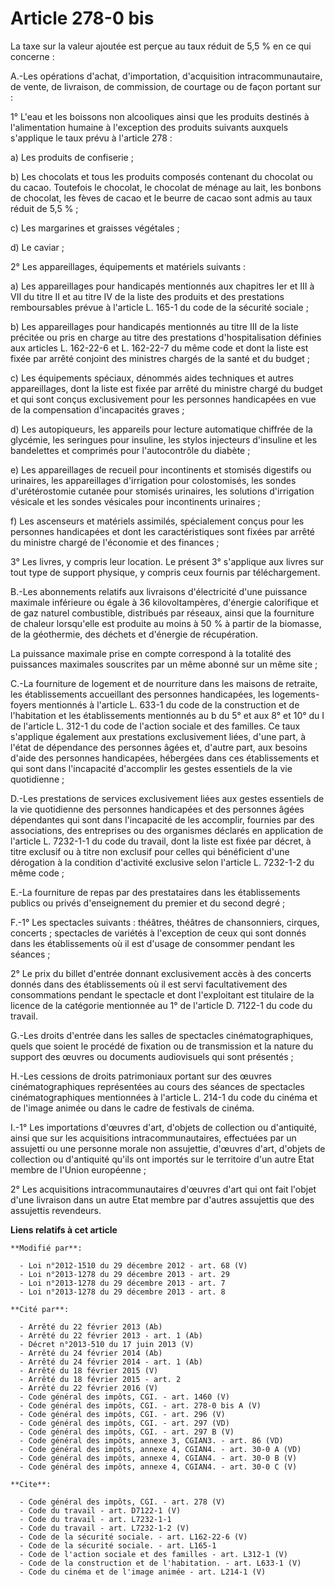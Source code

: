 # Article 278-0 bis

La taxe sur la valeur ajoutée est perçue au taux réduit de 5,5 % en ce qui concerne : 

A.-Les opérations d'achat, d'importation, d'acquisition intracommunautaire, de vente, de livraison, de commission, de
courtage ou de façon portant sur : 

1° L'eau et les boissons non alcooliques ainsi que les produits destinés à l'alimentation humaine à l'exception des produits
suivants auxquels s'applique le taux prévu à l'article 278 : 

a) Les produits de confiserie ; 

b) Les chocolats et tous les produits composés contenant du chocolat ou du cacao. Toutefois le chocolat, le chocolat de
ménage au lait, les bonbons de chocolat, les fèves de cacao et le beurre de cacao sont admis au taux réduit de 5,5 % ; 

c) Les margarines et graisses végétales ; 

d) Le caviar ; 

2° Les appareillages, équipements et matériels suivants : 

a) Les appareillages pour handicapés mentionnés aux chapitres Ier et III à VII du titre II et au titre IV de la liste des
produits et des prestations remboursables prévue à l'article L. 165-1 du code de la sécurité sociale ; 

b) Les appareillages pour handicapés mentionnés au titre III de la liste précitée ou pris en charge au titre des prestations
d'hospitalisation définies aux articles L. 162-22-6 et L. 162-22-7 du même code et dont la liste est fixée par arrêté
conjoint des ministres chargés de la santé et du budget ; 

c) Les équipements spéciaux, dénommés aides techniques et autres appareillages, dont la liste est fixée par arrêté du
ministre chargé du budget et qui sont conçus exclusivement pour les personnes handicapées en vue de la compensation
d'incapacités graves ; 

d) Les autopiqueurs, les appareils pour lecture automatique chiffrée de la glycémie, les seringues pour insuline, les stylos
injecteurs d'insuline et les bandelettes et comprimés pour l'autocontrôle du diabète ; 

e) Les appareillages de recueil pour incontinents et stomisés digestifs ou urinaires, les appareillages d'irrigation pour
colostomisés, les sondes d'urétérostomie cutanée pour stomisés urinaires, les solutions d'irrigation vésicale et les sondes
vésicales pour incontinents urinaires ; 

f) Les ascenseurs et matériels assimilés, spécialement conçus pour les personnes handicapées et dont les caractéristiques
sont fixées par arrêté du ministre chargé de l'économie et des finances ; 

3° Les livres, y compris leur location. Le présent 3° s'applique aux livres sur tout type de support physique, y compris ceux
fournis par téléchargement. 

B.-Les abonnements relatifs aux livraisons d'électricité d'une puissance maximale inférieure ou égale à 36 kilovoltampères,
d'énergie calorifique et de gaz naturel combustible, distribués par réseaux, ainsi que la fourniture de chaleur lorsqu'elle
est produite au moins à 50 % à partir de la biomasse, de la géothermie, des déchets et d'énergie de récupération. 

La puissance maximale prise en compte correspond à la totalité des puissances maximales souscrites par un même abonné sur un
même site ; 

C.-La fourniture de logement et de nourriture dans les maisons de retraite, les établissements accueillant des personnes
handicapées, les logements-foyers mentionnés à l'article L. 633-1 du code de la construction et de l'habitation et les
établissements mentionnés au b du 5° et aux 8° et 10° du I de l'article L. 312-1 du code de l'action sociale et des familles.
Ce taux s'applique également aux prestations exclusivement liées, d'une part, à l'état de dépendance des personnes âgées et,
d'autre part, aux besoins d'aide des personnes handicapées, hébergées dans ces établissements et qui sont dans l'incapacité
d'accomplir les gestes essentiels de la vie quotidienne ; 

D.-Les prestations de services exclusivement liées aux gestes essentiels de la vie quotidienne des personnes handicapées et
des personnes âgées dépendantes qui sont dans l'incapacité de les accomplir, fournies par des associations, des entreprises
ou des organismes déclarés en application de l'article L. 7232-1-1 du code du travail, dont la liste est fixée par décret, à
titre exclusif ou à titre non exclusif pour celles qui bénéficient d'une dérogation à la condition d'activité exclusive selon
l'article L. 7232-1-2 du même code ; 

E.-La fourniture de repas par des prestataires dans les établissements publics ou privés d'enseignement du premier et du
second degré ; 

F.-1° Les spectacles suivants : théâtres, théâtres de chansonniers, cirques, concerts ; spectacles de variétés à l'exception
de ceux qui sont donnés dans les établissements où il est d'usage de consommer pendant les séances ; 

2° Le prix du billet d'entrée donnant exclusivement accès à des concerts donnés dans des établissements où il est servi
facultativement des consommations pendant le spectacle et dont l'exploitant est titulaire de la licence de la catégorie
mentionnée au 1° de l'article D. 7122-1 du code du travail. 

G.-Les droits d'entrée dans les salles de spectacles cinématographiques, quels que soient le procédé de fixation ou de
transmission et la nature du support des œuvres ou documents audiovisuels qui sont présentés ; 

H.-Les cessions de droits patrimoniaux portant sur des œuvres cinématographiques représentées au cours des séances de
spectacles cinématographiques mentionnées à l'article L. 214-1 du code du cinéma et de l'image animée ou dans le cadre de
festivals de cinéma. 

I.-1° Les importations d'œuvres d'art, d'objets de collection ou d'antiquité, ainsi que sur les acquisitions
intracommunautaires, effectuées par un assujetti ou une personne morale non assujettie, d'œuvres d'art, d'objets de
collection ou d'antiquité qu'ils ont importés sur le territoire d'un autre Etat membre de l'Union européenne ; 

2° Les acquisitions intracommunautaires d'œuvres d'art qui ont fait l'objet d'une livraison dans un autre Etat membre par
d'autres assujettis que des assujettis revendeurs.

**Liens relatifs à cet article**

	**Modifié par**:

	  - Loi n°2012-1510 du 29 décembre 2012 - art. 68 (V)
	  - Loi n°2013-1278 du 29 décembre 2013 - art. 29
	  - Loi n°2013-1278 du 29 décembre 2013 - art. 7
	  - Loi n°2013-1278 du 29 décembre 2013 - art. 8

	**Cité par**:

	  - Arrêté du 22 février 2013 (Ab)
	  - Arrêté du 22 février 2013 - art. 1 (Ab)
	  - Décret n°2013-510 du 17 juin 2013 (V)
	  - Arrêté du 24 février 2014 (Ab)
	  - Arrêté du 24 février 2014 - art. 1 (Ab)
	  - Arrêté du 18 février 2015 (V)
	  - Arrêté du 18 février 2015 - art. 2
	  - Arrêté du 22 février 2016 (V)
	  - Code général des impôts, CGI. - art. 1460 (V)
	  - Code général des impôts, CGI. - art. 278-0 bis A (V)
	  - Code général des impôts, CGI. - art. 296 (V)
	  - Code général des impôts, CGI. - art. 297 (VD)
	  - Code général des impôts, CGI. - art. 297 B (V)
	  - Code général des impôts, annexe 3, CGIAN3. - art. 86 (VD)
	  - Code général des impôts, annexe 4, CGIAN4. - art. 30-0 A (VD)
	  - Code général des impôts, annexe 4, CGIAN4. - art. 30-0 B (V)
	  - Code général des impôts, annexe 4, CGIAN4. - art. 30-0 C (V)

	**Cite**:

	  - Code général des impôts, CGI. - art. 278 (V)
	  - Code du travail - art. D7122-1 (V)
	  - Code du travail - art. L7232-1-1
	  - Code du travail - art. L7232-1-2 (V)
	  - Code de la sécurité sociale. - art. L162-22-6 (V)
	  - Code de la sécurité sociale. - art. L165-1
	  - Code de l'action sociale et des familles - art. L312-1 (V)
	  - Code de la construction et de l'habitation. - art. L633-1 (V)
	  - Code du cinéma et de l'image animée - art. L214-1 (V)
